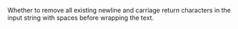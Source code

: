 Whether to remove all existing newline and carriage return characters in the input string with spaces before wrapping the text.